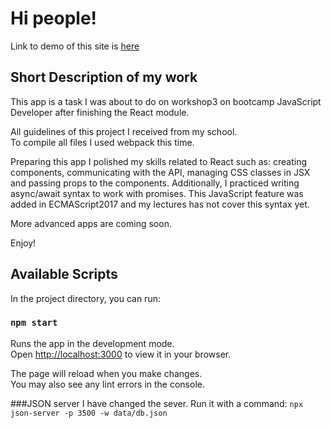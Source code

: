 # Hi people!

Link to demo of this site is [here](https://todo-app-kowalchick.netlify.app/)

## Short Description of my work

This app is a task I was about to do on workshop3 on bootcamp JavaScript Developer after finishing the React module.

All guidelines of this project I received from my school.  
To compile all files I used webpack this time.

Preparing this app I polished my skills related to React such as: creating components, communicating with the API, managing CSS classes in JSX and passing props to the components.
Additionally, I practiced writing async/await syntax to work with promises. This JavaScript feature was added in ECMAScript2017 and my lectures has not cover this syntax yet.

More advanced apps are coming soon.

Enjoy!

## Available Scripts

In the project directory, you can run:

### `npm start`

Runs the app in the development mode.\
Open [http://localhost:3000](http://localhost:3000) to view it in your browser.

The page will reload when you make changes.\
You may also see any lint errors in the console.

###JSON server
I have changed the sever. Run it with a command: `npx json-server -p 3500 -w data/db.json`

